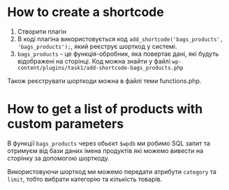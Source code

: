 # How to create a shortcode

1. Створити плагін
2. В коді плагіна використовується код
   `add_shortcode('bags_products', 'bags_products');`, який реєструє шорткод у системі.
3. `bags_products` - це функція-обробник, яка повертає дані, які будуть відображені на сторінці. Код можна знайти у файлі `wp-content/plugins/task1/add-shortcode-bags_products.php`

Також реєструвати шорткоди можна в файлі теми functions.php.


# How to get a list of products with custom parameters
В функції `bags_products` через обьєкт `$wpdb` ми робимо SQL запит та отримуєм від бази даних імена продуктів які можемо вивести на сторінку за допомогою шорткоду.

Використовуючи шорткод ми можемо передати атрибути `category` та `limit`, тобто вибрати категорію та кількість товарів.
